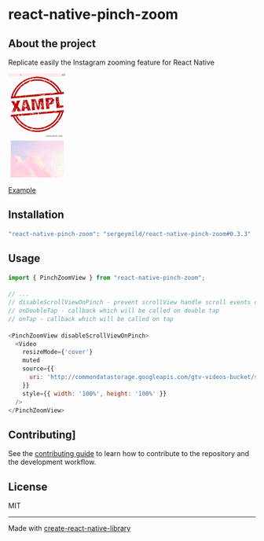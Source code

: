 # react-native-pinch-zoom

## About the project
Replicate easily the Instagram zooming feature for React Native


![](./preview.gif)

[Example](https://github.com/sergeymild/react-native-pinch-zoom/blob/main/example/src/App.tsx)

## Installation

```sh
"react-native-pinch-zoom": "sergeymild/react-native-pinch-zoom#0.3.3"
```

## Usage

```js
import { PinchZoomView } from "react-native-pinch-zoom";

// ...
// disableScrollViewOnPinch - prevent scrollView handle scroll events on pinch zoom (only on IOS)
// onDoubleTap - callback which will be called on double tap
// onTap - callback which will be called on tap

<PinchZoomView disableScrollViewOnPinch>
  <Video
    resizeMode={'cover'}
    muted
    source={{
      uri: 'http://commondatastorage.googleapis.com/gtv-videos-bucket/sample/BigBuckBunny.mp4',
    }}
    style={{ width: '100%', height: '100%' }}
  />
</PinchZoomView>
```

## Contributing]

See the [contributing guide](CONTRIBUTING.md) to learn how to contribute to the repository and the development workflow.

## License

MIT

---

Made with [create-react-native-library](https://github.com/callstack/react-native-builder-bob)
